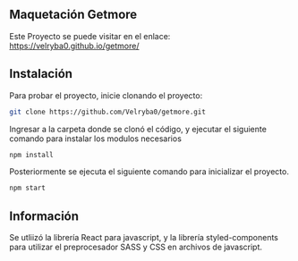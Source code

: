 ## Maquetación Getmore

Este Proyecto se puede visitar en el enlace: https://velryba0.github.io/getmore/

## Instalación

Para probar el proyecto, inicie clonando el proyecto:

```bash
git clone https://github.com/Velryba0/getmore.git
```
Ingresar a la carpeta donde se clonó el código, y ejecutar el siguiente comando para instalar los modulos necesarios

```bash
npm install
```
Posteriormente se ejecuta el siguiente comando para inicializar el proyecto.

```bash
npm start
```

## Información

Se utliizó la librería React para javascript, y la librería styled-components para utilizar el preprocesador SASS y CSS en archivos de javascript.



